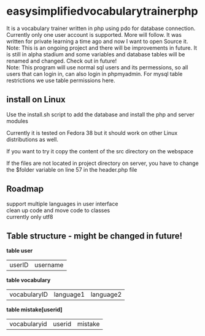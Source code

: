 # easysimplifiedvocabularytrainerphp

It is a vocabulary trainer written in php using pdo for database connection. Currently only one user account is supported. More will follow. It was written for private learning a time ago and now I want to open Source it. Note: This is an ongoing project and there will be improvements in future. It is still in alpha stadium and some variables and database tables will be renamed and changed. Check out in future!<br>
Note: This program will use normal sql users and its permessions, so all users that can login in, can also login in phpmyadmin. For mysql table restrictions we use table permissions here.

## install on Linux
Use the install.sh script to add the database and install the php and server modules

Currently it is tested on Fedora 38 but it should work on other Linux distributions as well.

If you want to try it copy the content of the src directory on the webspace

If the files are not located in project directory on server, you have to change the $folder variable on line 57 in the header.php file

## Roadmap
support multiple languages in user interface<br>
clean up code and move code to classes<br>
currently only utf8<br>

## Table structure - might be changed in future!
<b>table user</b>
<table><tr><td>userID</td><td>username</td></tr></table>
<b>table vocabulary</b>
<table><tr><td>vocabularyID</td><td>language1</td><td>language2</td></tr></table>
<b>table mistake[userid]</b>
<table><tr><td>vocabularyid</td><td>userid</td><td>mistake</td></tr></table>
